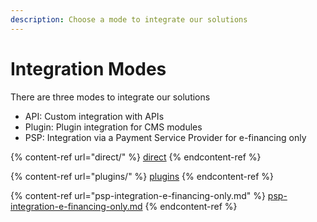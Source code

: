 ```yaml
---
description: Choose a mode to integrate our solutions
---
```


# Integration Modes

There are three modes to integrate our solutions

* API: Custom integration with APIs
* Plugin: Plugin integration for CMS modules
* PSP: Integration via a Payment Service Provider for e-financing only

{% content-ref url="direct/" %}
[direct](direct/)
{% endcontent-ref %}

{% content-ref url="plugins/" %}
[plugins](plugins/)
{% endcontent-ref %}

{% content-ref url="psp-integration-e-financing-only.md" %}
[psp-integration-e-financing-only.md](psp-integration-e-financing-only.md)
{% endcontent-ref %}
